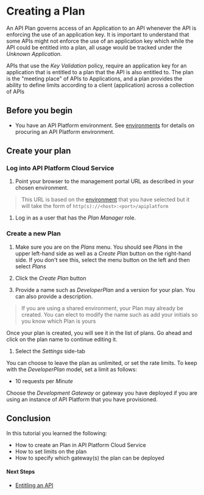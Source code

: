 # Creating a Plan
An API Plan governs access of an Application to an API whenever the API is enforcing the use of an application key.  It is important to understand that some APIs might not enforce the use of an application key which while the API could be entitled into a plan, all usage would be tracked under the *Unknown Application*.  

APIs that use the *Key Validation* policy, require an application key for an application that is entitled to a plan that the API is also entitled to.  The plan is the "meeting place" of APIs to Applications, and a plan provides the ability to define limits according to a client (application) across a collection of APIs

## Before you begin
- You have an API Platform environment.  See [environments](../../../environments/README.md) for details on procuring an API Platform environment.

## Create your plan
### Log into API Platform Cloud Service
1. Point your browser to the management portal URL as described in your chosen environment. 

> This URL is based on the [environment](../../../environments/README.md) that you have selected but it will take the form of `http(s)://<host>:<port>/apiplatform`

1.  Log in as a user that has the *Plan Manager* role.  

### Create a new Plan
1. Make sure you are on the *Plans* menu.  You should see *Plans* in the upper left-hand side as well as a *Create Plan* button on the right-hand side.  If you don't see this, select the menu button on the left and then select *Plans*
 
1. Click the *Create Plan* button
 
1. Provide a name such as _DeveloperPlan_ and a version for your plan.  You can also provide a description.
 
> If you are using a shared environment, your Plan may already be created.  You can elect to modify the name such as add your initials so you know which Plan is yours

Once your plan is created, you will see it in the list of plans.  Go ahead and click on the plan name to continue editing it.

1. Select the *Settings* side-tab

You can choose to leave the plan as unlimited, or set the rate limits.  To keep with the _DeveloperPlan_ model, set a limit as follows:

- 10 requests per *Minute*

Choose the *Development Gateway* or gateway you have deployed if you are using an instance of API Platform that you have provisioned.

## Conclusion
In this tutorial you learned the following:
  * How to create an Plan in API Platform Cloud Service
  * How to set limits on the plan
  * How to specify which gateway(s) the plan can be deployed

#### Next Steps
 - [Entitling an API](../entitle_api)